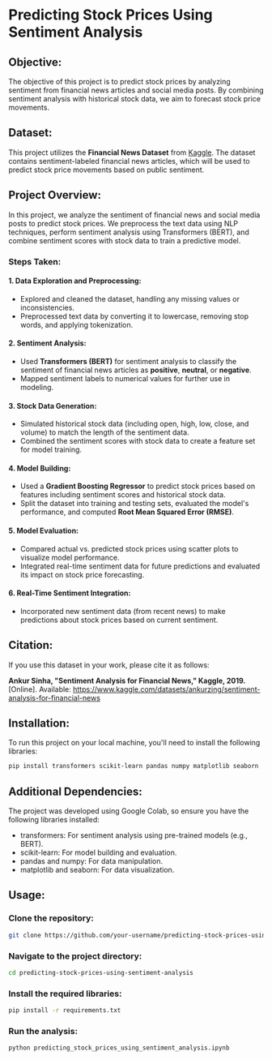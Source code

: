 # Predicting Stock Prices Using Sentiment Analysis

## Objective:
The objective of this project is to predict stock prices by analyzing sentiment from financial news articles and social media posts. By combining sentiment analysis with historical stock data, we aim to forecast stock price movements.

## Dataset:
This project utilizes the **Financial News Dataset** from [Kaggle](https://www.kaggle.com/datasets/ankurzing/sentiment-analysis-for-financial-news). The dataset contains sentiment-labeled financial news articles, which will be used to predict stock price movements based on public sentiment.

## Project Overview:
In this project, we analyze the sentiment of financial news and social media posts to predict stock prices. We preprocess the text data using NLP techniques, perform sentiment analysis using Transformers (BERT), and combine sentiment scores with stock data to train a predictive model.

### Steps Taken:

#### 1. **Data Exploration and Preprocessing**:
- Explored and cleaned the dataset, handling any missing values or inconsistencies.
- Preprocessed text data by converting it to lowercase, removing stop words, and applying tokenization.

#### 2. **Sentiment Analysis**:
- Used **Transformers (BERT)** for sentiment analysis to classify the sentiment of financial news articles as **positive**, **neutral**, or **negative**.
- Mapped sentiment labels to numerical values for further use in modeling.

#### 3. **Stock Data Generation**:
- Simulated historical stock data (including open, high, low, close, and volume) to match the length of the sentiment data.
- Combined the sentiment scores with stock data to create a feature set for model training.

#### 4. **Model Building**:
- Used a **Gradient Boosting Regressor** to predict stock prices based on features including sentiment scores and historical stock data.
- Split the dataset into training and testing sets, evaluated the model's performance, and computed **Root Mean Squared Error (RMSE)**.

#### 5. **Model Evaluation**:
- Compared actual vs. predicted stock prices using scatter plots to visualize model performance.
- Integrated real-time sentiment data for future predictions and evaluated its impact on stock price forecasting.

#### 6. **Real-Time Sentiment Integration**:
- Incorporated new sentiment data (from recent news) to make predictions about stock prices based on current sentiment.

## Citation:
If you use this dataset in your work, please cite it as follows:

**Ankur Sinha, "Sentiment Analysis for Financial News," Kaggle, 2019.** [Online]. Available: https://www.kaggle.com/datasets/ankurzing/sentiment-analysis-for-financial-news

## Installation:
To run this project on your local machine, you'll need to install the following libraries:

```bash
pip install transformers scikit-learn pandas numpy matplotlib seaborn
```

## Additional Dependencies:
The project was developed using Google Colab, so ensure you have the following libraries installed:

  - transformers: For sentiment analysis using pre-trained models (e.g., BERT).
  - scikit-learn: For model building and evaluation.
  - pandas and numpy: For data manipulation.
  - matplotlib and seaborn: For data visualization.

## Usage:

### Clone the repository:

```bash
git clone https://github.com/your-username/predicting-stock-prices-using-sentiment-analysis.git
```

### Navigate to the project directory:

```bash
cd predicting-stock-prices-using-sentiment-analysis
```

### Install the required libraries:

```bash
pip install -r requirements.txt
```

### Run the analysis:

```bash
python predicting_stock_prices_using_sentiment_analysis.ipynb
```
